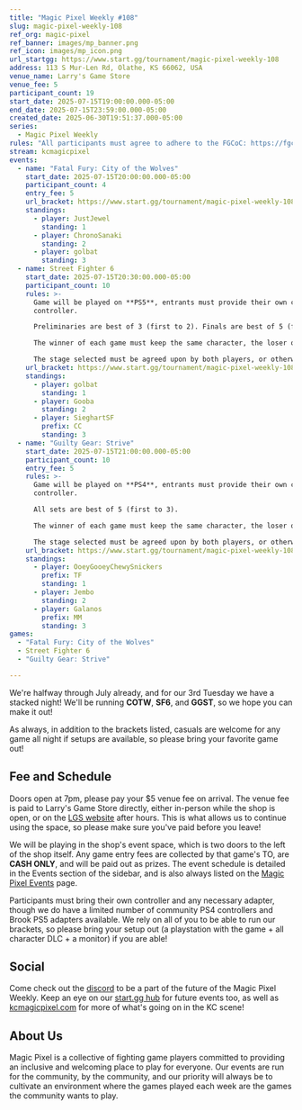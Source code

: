 ```yaml
---
title: "Magic Pixel Weekly #108"
slug: magic-pixel-weekly-108
ref_org: magic-pixel
ref_banner: images/mp_banner.png
ref_icon: images/mp_icon.png
url_startgg: https://www.start.gg/tournament/magic-pixel-weekly-108
address: 113 S Mur-Len Rd, Olathe, KS 66062, USA
venue_name: Larry's Game Store
venue_fee: 5
participant_count: 19
start_date: 2025-07-15T19:00:00.000-05:00
end_date: 2025-07-15T23:59:00.000-05:00
created_date: 2025-06-30T19:51:37.000-05:00
series:
  - Magic Pixel Weekly
rules: "All participants must agree to adhere to the FGCoC: https://fgcoc.com/"
stream: kcmagicpixel
events:
  - name: "Fatal Fury: City of the Wolves"
    start_date: 2025-07-15T20:00:00.000-05:00
    participant_count: 4
    entry_fee: 5
    url_bracket: https://www.start.gg/tournament/magic-pixel-weekly-108/events/fatal-fury-city-of-the-wolves/brackets/2012383/2947590
    standings:
      - player: JustJewel
        standing: 1
      - player: ChronoSanaki
        standing: 2
      - player: golbat
        standing: 3
  - name: Street Fighter 6
    start_date: 2025-07-15T20:30:00.000-05:00
    participant_count: 10
    rules: >-
      Game will be played on **PS5**, entrants must provide their own compatible
      controller.  

      Preliminaries are best of 3 (first to 2). Finals are best of 5 (first to 3).  

      The winner of each game must keep the same character, the loser of that game may switch characters.  

      The stage selected must be agreed upon by both players, or otherwise selected at random.
    url_bracket: https://www.start.gg/tournament/magic-pixel-weekly-108/events/street-fighter-6/brackets/2012376/2947583
    standings:
      - player: golbat
        standing: 1
      - player: Gooba
        standing: 2
      - player: SieghartSF
        prefix: CC
        standing: 3
  - name: "Guilty Gear: Strive"
    start_date: 2025-07-15T21:00:00.000-05:00
    participant_count: 10
    entry_fee: 5
    rules: >-
      Game will be played on **PS4**, entrants must provide their own compatible
      controller.  

      All sets are best of 5 (first to 3).  

      The winner of each game must keep the same character, the loser of that game may switch characters.  

      The stage selected must be agreed upon by both players, or otherwise selected at random.
    url_bracket: https://www.start.gg/tournament/magic-pixel-weekly-108/events/guilty-gear-strive/brackets/2012375/2947582
    standings:
      - player: OoeyGooeyChewySnickers
        prefix: TF
        standing: 1
      - player: Jembo
        standing: 2
      - player: Galanos
        prefix: MM
        standing: 3
games:
  - "Fatal Fury: City of the Wolves"
  - Street Fighter 6
  - "Guilty Gear: Strive"

---
```


We're halfway through July already, and for our 3rd Tuesday we have a stacked night! We'll be running **COTW**,  **SF6**, and **GGST**, so we hope you can make it out!<!--more-->

As always, in addition to the brackets listed, casuals are welcome for any game all night if setups are available, so please bring your favorite game out! 

## Fee and Schedule

Doors open at 7pm, please pay your $5 venue fee on arrival. The venue fee is paid to Larry's Game Store directly, either in-person while the shop is open, or on the [LGS website](https://www.larrysgamestore.com/products/kc-magic-pixel-5) after hours. This is what allows us to continue using the space, so please make sure you've paid before you leave!

We will be playing in the shop's event space, which is two doors to the left of the shop itself. Any game entry fees are collected by that game's TO, are **CASH ONLY**, and will be paid out as prizes. The event schedule is detailed in the Events section of the sidebar, and is also always listed on the [Magic Pixel Events](https://kcmagicpixel.com/events/) page.

Participants must bring their own controller and any necessary adapter, though we do have a limited number of community PS4 controllers and Brook PS5 adapters available. We rely on all of you to be able to run our brackets, so please bring your setup out (a playstation with the game + all character DLC + a monitor) if you are able!  

## Social

Come check out the [discord](https://discord.gg/jkmn6CVrrQ) to be a part of the future of the Magic Pixel Weekly. Keep an eye on our [start.gg hub](https://www.start.gg/hub/magic-pixel) for future events too, as well as [kcmagicpixel.com](https://kcmagicpixel.com) for more of what's going on in the KC scene!

## About Us

Magic Pixel is a collective of fighting game players committed to providing an inclusive and welcoming place to play for everyone. Our events are run for the community, by the community, and our priority will always be to cultivate an environment where the games played each week are the games the community wants to play.
  
